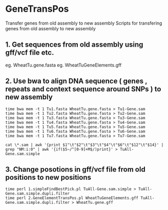 
# GeneTransPos

Transfer genes from old assembly to new assembly 
Scripts for transfering genes from old assembly to new assembly 

## 1. Get sequences from old assembly using gff/vcf file etc.
eg. WheatTu.gene.fasta
eg. WheatTuGeneElements.gff

## 2. Use bwa to align DNA sequence ( genes , repeats and context sequence around SNPs ) to new assembly
```
time bwa mem -t 1 Tu1.fasta WheatTu.gene.fasta > Tu1-Gene.sam
time bwa mem -t 1 Tu2.fasta WheatTu.gene.fasta > Tu2-Gene.sam
time bwa mem -t 1 Tu3.fasta WheatTu.gene.fasta > Tu3-Gene.sam
time bwa mem -t 1 Tu4.fasta WheatTu.gene.fasta > Tu4-Gene.sam
time bwa mem -t 1 Tu5.fasta WheatTu.gene.fasta > Tu5-Gene.sam
time bwa mem -t 1 Tu6.fasta WheatTu.gene.fasta > Tu6-Gene.sam
time bwa mem -t 1 Tu7.fasta WheatTu.gene.fasta > Tu7-Gene.sam

cat \*.sam | awk '{print $1"\t"$2"\t"$3"\t"$4"\t"$6"\t"$12"\t"$14}' | grep "NM:i:0" | awk '{if($5~/^[0-9]+M$/)print}' > TuAll-Gene.sam.simple
```

## 3. Change posotions in gff/vcf file from old positions to new positions
```
time perl 1.simpleFindBestPick.pl TuAll-Gene.sam.simple > TuAll-Gene.sam.simple.dupli.filter
time perl 2.GeneElementTransPos.pl WheatTuGeneElements.gff TuAll-Gene.sam.simple.dupli.filter > WheatTu.gene.gff
```
